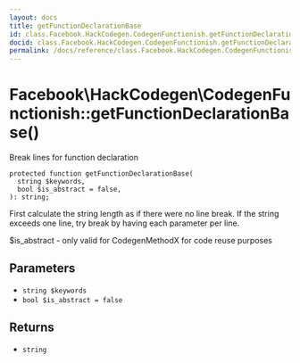 ```yaml
---
layout: docs
title: getFunctionDeclarationBase
id: class.Facebook.HackCodegen.CodegenFunctionish.getFunctionDeclarationBase
docid: class.Facebook.HackCodegen.CodegenFunctionish.getFunctionDeclarationBase
permalink: /docs/reference/class.Facebook.HackCodegen.CodegenFunctionish.getFunctionDeclarationBase/
---
```

# Facebook\\HackCodegen\\CodegenFunctionish::getFunctionDeclarationBase()




Break lines for function declaration




``` Hack
protected function getFunctionDeclarationBase(
  string $keywords,
  bool $is_abstract = false,
): string;
```




First calculate the string length as
if there were no line break. If the string exceeds one line, try break
by having each parameter per line.




$is_abstract - only valid for CodegenMethodX for code reuse purposes




## Parameters




+ ` string $keywords `
+ ` bool $is_abstract = false `




## Returns




* ` string `